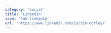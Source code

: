 ```yaml
---
category: 'social'
title: 'LinkedIn'
icon: 'fab-linkedin'
url: 'https://www.linkedin.com/in/tim-corley/'
---
```

